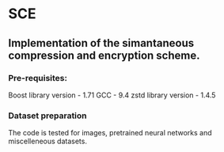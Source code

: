 # SCE

## Implementation of the simantaneous compression and encryption scheme. 

### Pre-requisites:

Boost library version - 1.71
GCC - 9.4
zstd library version - 1.4.5

### Dataset preparation

The code is tested for images, pretrained neural networks and miscelleneous datasets.  


